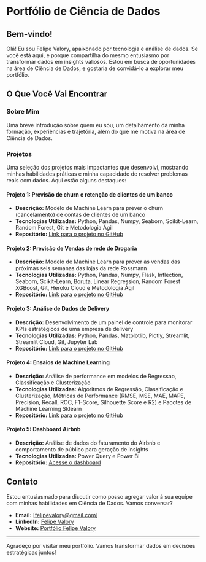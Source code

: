 # Portfólio de Ciência de Dados

## Bem-vindo!

Olá! Eu sou Felipe Valory, apaixonado por tecnologia e análise de dados. Se você está aqui, é porque compartilha do mesmo entusiasmo por transformar dados em insights valiosos. Estou em busca de oportunidades na área de Ciência de Dados, e gostaria de convidá-lo a explorar meu portfólio.

## O Que Você Vai Encontrar

### Sobre Mim
Uma breve introdução sobre quem eu sou, um detalhamento da minha formação, experiências e trajetória, além do que me motiva na área de Ciência de Dados. 

### Projetos
Uma seleção dos projetos mais impactantes que desenvolvi, mostrando minhas habilidades práticas e minha capacidade de resolver problemas reais com dados. Aqui estão alguns destaques:

#### Projeto 1: Previsão de churn e retenção de clientes de um banco
- **Descrição:** Modelo de Machine Learn para prever o churn (cancelamento) de contas de clientes de um banco
- **Tecnologias Utilizadas:** Python, Pandas, Numpy, Seaborn, Scikit-Learn, Random Forest, Git e Metodologia Ágil
- **Repositório:** [Link para o projeto no GitHub](https://github.com/felipevalory/Churn_Bank)

#### Projeto 2: Previsão de Vendas de rede de Drogaria
- **Descrição:** Modelo de Machine Learn para prever as vendas das próximas seis semanas das lojas da rede Rossmann
- **Tecnologias Utilizadas:** Python, Pandas, Numpy, Flask, Inflection, Seaborn, Scikit-Learn, Boruta, Linear Regression, Random Forest XGBoost, Git, Heroku Cloud e Metodologia Ágil
- **Repositório:** [Link para o projeto no GitHub](https://github.com/felipevalory/previsao_de_vendas)

#### Projeto 3: Análise de Dados de Delivery
- **Descrição:** Desenvolvimento de um painel de controle para monitorar KPIs estratégicos de uma empresa de delivery
- **Tecnologias Utilizadas:** Python, Pandas, Matplotlib, Plotly, Streamlit, Streamlit Cloud, Git, Jupyter Lab
- **Repositório:** [Link para o projeto no GitHub](https://github.com/felipevalory/Curry-Company)

#### Projeto 4: Ensaios de Machine Learning
- **Descrição:** Análise de performance em modelos de Regressao, Classificação e Clusterização
- **Tecnologias Utilizadas:** Algoritmos de Regressão, Classificação e Clusterização, Métricas de Performance (RMSE, MSE, MAE, MAPE, Precision, Recall, ROC, F1-Score, Silhouette Score e R2) e Pacotes de Machine Learning Sklearn 
- **Repositório:** [Link para o projeto no GitHub](https://github.com/felipevalory/Machine_Learning)

#### Projeto 5: Dashboard Airbnb
- **Descrição:** Análise de dados do faturamento do Airbnb e comportamento de público para geração de insights
- **Tecnologias Utilizadas:** Power Query e Power BI
- **Repositório:** [Acesse o dashboard](https://bit.ly/3SfpE4V)

<!---
#### [Projeto 2: Previsão de Vendas]
- **Descrição:** Criação de um modelo de machine learning para prever vendas em uma empresa de varejo.
- **Tecnologias Utilizadas:** Python, Scikit-learn, Pandas, Matplotlib
- **Repositório:** [Link para o projeto no GitHub](https://github.com/seu-usuario/projeto2)

#### [Projeto 3: Análise de Sentimentos]
- **Descrição:** Análise de sentimentos de avaliações de produtos, utilizando técnicas de NLP.
- **Tecnologias Utilizadas:** Python, NLTK, Pandas, Matplotlib
- **Repositório:** [Link para o projeto no GitHub](https://github.com/seu-usuario/projeto3)

### Blog
Artigos e insights sobre temas atuais em Ciência de Dados, onde compartilho meu conhecimento e experiências.
-->

## Contato

Estou entusiasmado para discutir como posso agregar valor à sua equipe com minhas habilidades em Ciência de Dados. Vamos conversar?

- **Email:** [felipevalory@gmail.com]
- **LinkedIn:** [Felipe Valory](https://www.linkedin.com/in/felipevalory/)
- **Website:** [Portfólio Felipe Valory](https://felipevalory.github.io/portfolio_projects/)

---

Agradeço por visitar meu portfólio. Vamos transformar dados em decisões estratégicas juntos!
